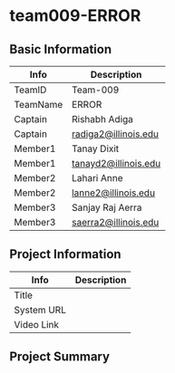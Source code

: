 # team009-ERROR

## Basic Information

|   Info      |        Description     |
| ----------- | ---------------------- |
| TeamID      |        Team-009        |
| TeamName    |         ERROR         |
| Captain     |       Rishabh Adiga     |
| Captain     |  radiga2@illinois.edu |
| Member1     |        Tanay Dixit      |
| Member1     |   tanayd2@illinois.edu  |
| Member2     |        Lahari Anne
| Member2     |  lanne2@illinois.edu |
| Member3     |  Sanjay Raj Aerra               |
| Member3     |   saerra2@illinois.edu  |

## Project Information

|   Info      |        Description     |
| ----------- | ---------------------- |
|  Title      |            |
| System URL  |          |
| Video Link  |           |

## Project Summary


